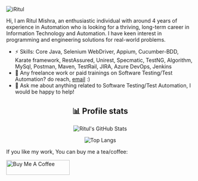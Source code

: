 <p align="left"> <img src="https://komarev.com/ghpvc/?username=sameeksha-sahib&label=Profile%20views&color=0e75b6&style=flat" alt="iRitul" /> </p>

Hi, I am Ritul Mishra, an enthusiastic individual with around 4 years of experience in Automation who is looking for a thriving, long-term career in Information Technology and Automation. I have keen interest in programming and engineering solutions for real-world problems.


- ⚡ Skills: Core Java, Selenium WebDriver, Appium, Cucumber-BDD, Karate framework, RestAssured, Unirest, Specmatic, TestNG, Algorithm, MySql, Postman, Maven, TestRail, JIRA, Azure DevOps, Jenkins
- 💼 Any freelance work or paid trainings on Software Testing/Test Automation? do reach, [email](mailto:ritulmishrampvm@gmail.com) :)
- 💬 Ask me about anything related to Software Testing/Test Automation, I would be happy to help!


<div align="center">
  <h2>📊 Profile stats</h2>

![Ritul's GitHub Stats](https://github-readme-stats.vercel.app/api?username=iRitul&show_icons=true&theme=radical)
  
![Top Langs](https://github-readme-stats.vercel.app/api/top-langs/?username=iRitul&hide=scss,css,html&theme=dark&layout=compact)

</div>

If you like my work, You can buy me a tea/coffee:

<a href="https://www.buymeacoffee.com/ritulmishra" target="_blank" rel="noreferrer nofollow">
<img src="https://cdn.buymeacoffee.com/buttons/default-red.png" alt="Buy Me A Coffee" height="40" width="170" >
</a>
